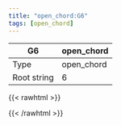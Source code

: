 ```yaml
---
title: "open_chord:G6"
tags: [open_chord]
---
```


|G6|open_chord|
|---|---|
|Type|open_chord|
|Root string|6|
{{< rawhtml >}}
<div class="container"></div>
<script>
const selector = '#container';
const chord = new ChordBox(selector);
chord.draw((new String("320000")));
</script>
{{< /rawhtml >}}
